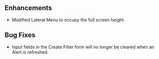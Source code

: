 ## Enhancements
- Modified Lateral Menu to occupy the full screen height. 

## Bug Fixes
- Input fields in the Create Filter form will no longer be cleared when an Alert is refreshed.
